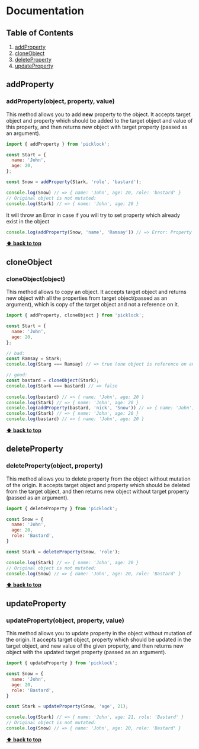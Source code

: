 # Documentation

## Table of Contents

1. [addProperty](#addproperty)
1. [cloneObject](#cloneObject)
1. [deleteProperty](#deleteproperty)
1. [updateProperty](#updateproperty)


## addProperty
### addProperty(object, property, value)
This method allows you to add **new** property to the object.
It accepts target object and property which should be added to the target object and value of this property, and then returns new object with target property (passed as an argument).

```javascript
import { addProperty } from 'picklock';

const Start = {
  name: 'John',
  age: 20,
};

const Snow = addProperty(Stark, 'role', 'bastard');

console.log(Snow) // => { name: 'John', age: 20, role: 'bastard' }
// Original object is not mutated:
console.log(Stark) // => { name: 'John', age: 20 }
```

It will throw an Error in case if you will try to set property which already exist in the object

```javascript
console.log(addProperty(Snow, 'name', 'Ramsay')) // => Error: Property 'name' already exists in target Object!
```
**[⬆ back to top](#documentation)**



## cloneObject
### cloneObject(object)
This method allows to copy an object.
It accepts target object and returns new object with all the properties from target object(passed as an argument), which is copy of the target object and not a reference on it.

```javascript
import { addProperty, cloneObject } from 'picklock';

const Start = {
  name: 'John',
  age: 20,
};

// bad:
const Ramsay = Stark;
console.log(Starg === Ramsay) // => true (one object is reference on another)

// good:
const bastard = cloneObject(Stark);
console.log(Stark === bastard) // => false
 
console.log(bastard) // => { name: 'John', age: 20 }
console.log(Stark) // => { name: 'John', age: 20 }
console.log(addProperty(bastard, 'nick', 'Snow')) // => { name: 'John', age: 20, nick: 'Snow' }
console.log(Stark) // => { name: 'John', age: 20 }
console.log(bastard) // => { name: 'John', age: 20 }
```
**[⬆ back to top](#documentation)**



## deleteProperty
### deleteProperty(object, property)

This method allows you to delete property from the object without mutation of the origin.
It accepts target object and property which should be deleted from the target object, and then returns new object without target property (passed as an argument).
```javascript
import { deleteProperty } from 'picklock';

const Snow = {
  name: 'John',
  age: 20,
  role: 'Bastard',
}

const Stark = deleteProperty(Snow, 'role');

console.log(Stark) // => { name: 'John', age: 20 }
// Original object is not mutated:
console.log(Snow) // => { name: 'John', age: 20, role: 'Bastard' }
```
**[⬆ back to top](#documentation)**



## updateProperty
### updateProperty(object, property, value)

This method allows you to update property in the object without mutation of the origin.
It accepts target object, property which should be updated in the target object, and new value of the given property, and then returns new object with the updated target property (passed as an argument).
```javascript
import { updateProperty } from 'picklock';

const Snow = {
  name: 'John',
  age: 20,
  role: 'Bastard',
}

const Stark = updateProperty(Snow, 'age', 21);

console.log(Stark) // => { name: 'John', age: 21, role: 'Bastard' }
// Original object is not mutated:
console.log(Snow) // => { name: 'John', age: 20, role: 'Bastard' }
```
**[⬆ back to top](#documentation)**

